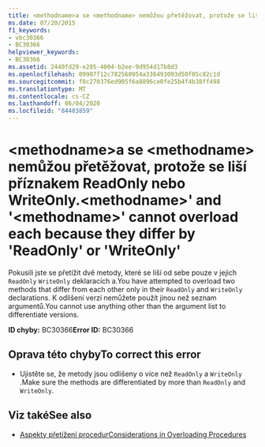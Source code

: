 ```yaml
---
title: <methodname>a se <methodname> nemůžou přetěžovat, protože se liší příznakem ReadOnly nebo WriteOnly.
ms.date: 07/20/2015
f1_keywords:
- vbc30366
- BC30366
helpviewer_keywords:
- BC30366
ms.assetid: 2440fd29-e205-4004-b2ee-9d954d17b8d3
ms.openlocfilehash: 09987f12c782560954a336493093d50f05c82c1d
ms.sourcegitcommit: f8c270376ed905f6a8896ce0fe25b4f4b38ff498
ms.translationtype: MT
ms.contentlocale: cs-CZ
ms.lasthandoff: 06/04/2020
ms.locfileid: "84403859"
---
```

# <a name="methodname-and-methodname-cannot-overload-each-because-they-differ-by-readonly-or-writeonly"></a><span data-ttu-id="ffef0-102">\<methodname>a se \<methodname> nemůžou přetěžovat, protože se liší příznakem ReadOnly nebo WriteOnly.</span><span class="sxs-lookup"><span data-stu-id="ffef0-102">\<methodname>' and '\<methodname>' cannot overload each because they differ by 'ReadOnly' or 'WriteOnly'</span></span>
<span data-ttu-id="ffef0-103">Pokusili jste se přetížit dvě metody, které se liší od sebe pouze v jejich `ReadOnly` `WriteOnly` deklaracích a.</span><span class="sxs-lookup"><span data-stu-id="ffef0-103">You have attempted to overload two methods that differ from each other only in their `ReadOnly` and `WriteOnly` declarations.</span></span> <span data-ttu-id="ffef0-104">K odlišení verzí nemůžete použít jinou než seznam argumentů.</span><span class="sxs-lookup"><span data-stu-id="ffef0-104">You cannot use anything other than the argument list to differentiate versions.</span></span>  
  
 <span data-ttu-id="ffef0-105">**ID chyby:** BC30366</span><span class="sxs-lookup"><span data-stu-id="ffef0-105">**Error ID:** BC30366</span></span>  
  
## <a name="to-correct-this-error"></a><span data-ttu-id="ffef0-106">Oprava této chyby</span><span class="sxs-lookup"><span data-stu-id="ffef0-106">To correct this error</span></span>  
  
- <span data-ttu-id="ffef0-107">Ujistěte se, že metody jsou odlišeny o více než `ReadOnly` a `WriteOnly` .</span><span class="sxs-lookup"><span data-stu-id="ffef0-107">Make sure the methods are differentiated by more than `ReadOnly` and `WriteOnly`.</span></span>  
  
## <a name="see-also"></a><span data-ttu-id="ffef0-108">Viz také</span><span class="sxs-lookup"><span data-stu-id="ffef0-108">See also</span></span>

- [<span data-ttu-id="ffef0-109">Aspekty přetížení procedur</span><span class="sxs-lookup"><span data-stu-id="ffef0-109">Considerations in Overloading Procedures</span></span>](../programming-guide/language-features/procedures/considerations-in-overloading-procedures.md)
